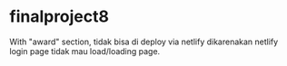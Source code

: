 # finalproject8
With "award" section, tidak bisa di deploy via netlify dikarenakan netlify login page tidak mau load/loading page.
